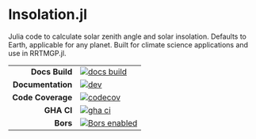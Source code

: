 # Insolation.jl

Julia code to calculate solar zenith angle and solar insolation. Defaults to Earth, applicable for any planet. Built for climate science applications and use in RRTMGP.jl.

|||
|---------------------:|:----------------------------------------------|
| **Docs Build**       | [![docs build][docs-bld-img]][docs-bld-url]   |
| **Documentation**    | [![dev][docs-dev-img]][docs-dev-url]          |
| **Code Coverage**    | [![codecov][codecov-img]][codecov-url]        |
| **GHA CI**           | [![gha ci][gha-ci-img]][gha-ci-url]           |
| **Bors**             | [![Bors enabled][bors-img]][bors-url]         |

[docs-bld-img]: https://github.com/CliMA/Insolation.jl/workflows/Documentation/badge.svg
[docs-bld-url]: https://github.com/CliMA/Insolation.jl/actions?query=workflow%3ADocumentation

[docs-dev-img]: https://img.shields.io/badge/docs-dev-blue.svg
[docs-dev-url]: https://clima.github.io/Insolation.jl/dev/

[codecov-img]: https://codecov.io/gh/CliMA/Insolation.jl/branch/main/graph/badge.svg
[codecov-url]: https://codecov.io/gh/CliMA/Insolation.jl

[gha-ci-img]: https://github.com/CliMA/Insolation.jl/workflows/ci/badge.svg
[gha-ci-url]: https://github.com/CliMA/Insolation.jl/actions?query=workflow%3Aci

[bors-img]: https://bors.tech/images/badge_small.svg
[bors-url]: https://app.bors.tech/repositories/27166
